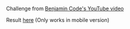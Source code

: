 <p>Challenge from <a href='https://youtu.be/9kULTUsPOgw' alt="benjamincode" target="_blank">Benjamin Code's YouTube video</a></p>
<p>Result <a href='https://mcdonald-jim.vercel.app/' alt="result_challenge" target="_blank">here</a> (Only works in mobile version)</p>